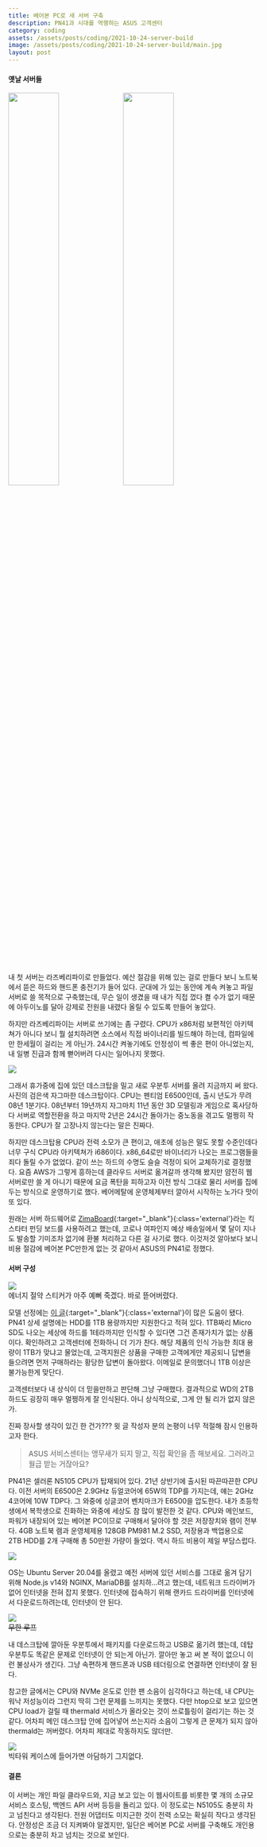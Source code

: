 ```yaml
---
title: 베어본 PC로 새 서버 구축
description: PN41과 시대를 역행하는 ASUS 고객센터
category: coding
assets: /assets/posts/coding/2021-10-24-server-build
image: /assets/posts/coding/2021-10-24-server-build/main.jpg
layout: post
---
```


#### 옛날 서버들
<div class='center'>
  <img src='{{ page.assets }}/1.jpg' style='width: 45%'>
  <img src='{{ page.assets }}/2.jpg' style='width: 45%'>
</div>

내 첫 서버는 라즈베리파이로 만들었다. 예산 절감을 위해 있는 걸로 만들다 보니 노트북에서 뜯은 하드와 핸드폰 충전기가 들어 있다. 군대에 가 있는 동안에 계속 켜놓고 파일 서버로 쓸 목적으로 구축했는데, 무슨 일이 생겼을 때 내가 직접 껐다 켤 수가 없기 때문에 아두이노를 달아 강제로 전원을 내렸다 올릴 수 있도록 만들어 놓았다.

하지만 라즈베리파이는 서버로 쓰기에는 좀 구렸다. CPU가 x86처럼 보편적인 아키텍쳐가 아니다 보니 뭘 설치하려면 소스에서 직접 바이너리를 빌드해야 하는데, 컴파일에만 한세월이 걸리는 게 아닌가. 24시간 켜놓기에도 안정성이 썩 좋은 편이 아니었는지, 내 일병 진급과 함께 뻗어버려 다시는 일어나지 못했다.  

<div class='center'><img src='{{ page.assets }}/3.jpg'></div>

그래서 휴가중에 집에 있던 데스크탑을 밀고 새로 우분투 서버를 올려 지금까지 써 왔다. 사진의 검은색 자그마한 데스크탑이다. CPU는 펜티엄 E6500인데, 출시 년도가 무려 08년 1분기다. 08년부터 19년까지 자그마치 11년 동안 3D 모델링과 게임으로 혹사당하다 서버로 역할전환을 하고 마지막 2년은 24시간 돌아가는 중노동을 겪고도 멀쩡히 작동한다. CPU가 잘 고장나지 않는다는 말은 진짜다.

하지만 데스크탑용 CPU라 전력 소모가 큰 편이고, 애초에 성능은 말도 못할 수준인데다 너무 구식 CPU라 아키텍쳐가 i686이다. x86_64로만 바이너리가 나오는 프로그램들을 죄다 돌릴 수가 없었다. 같이 쓰는 하드의 수명도 슬슬 걱정이 되어 교체하기로 결정했다. 요즘 AWS가 그렇게 흥하는데 클라우드 서버로 옮겨갈까 생각해 봤지만 얌전히 웹 서버로만 쓸 게 아니기 때문에 요금 폭탄을 피하고자 이전 방식 그대로 물리 서버를 집에 두는 방식으로 운영하기로 했다. 베어메탈에 운영체제부터 깔아서 시작하는 노가다 맛이 또 있다.

원래는 서버 하드웨어로 [ZimaBoard](https://www.kickstarter.com/projects/icewhaletech/zimaboard-single-board-server-for-creators){:target="_blank"}{:class='external'}라는 킥스타터 펀딩 보드를 사용하려고 했는데, 코로나 여파인지 예상 배송일에서 몇 달이 지나도 발송할 기미조차 없기에 환불 처리하고 다른 걸 사기로 했다. 이것저것 알아보다 보니 비용 절감에 베어본 PC만한게 없는 것 같아서 ASUS의 PN41로 정했다.

#### 서버 구성

<div class='center'>
<img src='{{ page.assets }}/main.jpg'>
<br>
<span style='font-size: 0.9rem'>
에너지 절약 스티커가 아주 예뻐 죽겠다. 바로 뜯어버렸다.
</span>
</div>

모델 선정에는 [이 글](https://coolenjoy.net/bbs/27/2987479){:target="_blank"}{:class='external'}이 많은 도움이 됐다. PN41 상세 설명에는 HDD를 1TB 용량까지만 지원한다고 적혀 있다. 1TB짜리 Micro SD도 나오는 세상에 하드를 1테라까지만 인식할 수 있다면 그건 존재가치가 없는 상품이다. 확인하려고 고객센터에 전화하니 더 기가 찬다. 해당 제품의 인식 가능한 최대 용량이 1TB가 맞냐고 물었는데, 고객지원은 상품을 구매한 고객에게만 제공되니 답변을 들으려면 먼저 구매하라는 황당한 답변이 돌아왔다. 이메일로 문의했더니 1TB 이상은 불가능한게 맞단다.

고객센터보다 내 상식이 더 믿을만하고 판단해 그냥 구매했다. 결과적으로 WD의 2TB 하드도 굉장히 매우 멀쩡하게 잘 인식된다. 아니 상식적으로, 그게 안 될 리가 없지 않은가.

진짜 장사할 생각이 있긴 한 건가??? 윗 글 작성자 분의 논평이 너무 적절해 잠시 인용하고자 한다.

<blockquote style='font-size: 0.9rem'>
ASUS 서비스센터는 앵무새가 되지 말고, 직접 확인을 좀 해보세요. 그러라고 월급 받는 거잖아요?
</blockquote>

PN41은 셀러론 N5105 CPU가 탑재되어 있다. 21년 상반기에 출시된 따끈따끈한 CPU다. 이전 서버의 E6500은 2.9GHz 듀얼코어에 65W의 TDP를 가지는데, 얘는 2GHz 4코어에 10W TDP다. 그 와중에 싱글코어 벤치마크가 E6500을 압도한다. 내가 초등학생에서 복학생으로 진화하는 와중에 세상도 참 많이 발전한 것 같다. CPU와 메인보드, 파워가 내장되어 있는 베어본 PC이므로 구매해서 달아야 할 것은 저장장치와 램이 전부다. 4GB 노트북 램과 운영체제용 128GB PM981 M.2 SSD, 저장용과 백업용으로 2TB HDD를 2개 구매해 총 50만원 가량이 들었다. 역시 하드 비용이 제일 부담스럽다.

<div class='center'><img src='{{ page.assets }}/5.jpg'></div>

OS는 Ubuntu Server 20.04를 올렸고 예전 서버에 있던 서비스를 그대로 옮겨 담기 위해 Node.js v14와 NGINX, MariaDB를 설치하...려고 했는데, 네트워크 드라이버가 없어 인터넷을 전혀 잡지 못했다. 인터넷에 접속하기 위해 랜카드 드라이버를 인터넷에서 다운로드하려는데, 인터넷이 안 된다.

<div class='center'><img src='{{ page.assets }}/4.png'>
<br>
<span style='font-size: 0.9rem'>
<del>무한 루프</del>
</span>
</div>

내 데스크탑에 깔아둔 우분투에서 패키지를 다운로드하고 USB로 옮기려 했는데, 데탑 우분투도 똑같은 문제로 인터넷이 안 되는게 아닌가. 깔아만 놓고 써 본 적이 없으니 이런 불상사가 생긴다. 그냥 속편하게 핸드폰과 USB 테더링으로 연결하면 인터넷이 잘 된다.

참고한 글에서는 CPU와 NVMe 온도로 인한 팬 소음이 심각하다고 하는데, 내 CPU는 워낙 저성능이라 그런지 딱히 그런 문제를 느끼지는 못했다. 다만 htop으로 보고 있으면 CPU load가 걸릴 때 thermald 서비스가 올라오는 것이 쓰로틀링이 걸리기는 하는 것 같다. 어차피 메인 데스크탑 안에 집어넣어 쓰는지라 소음이 그렇게 큰 문제가 되지 않아 thermald는 꺼버렸다. 어차피 제대로 작동하지도 않더만.

<div class='center'>
<img src='{{ page.assets }}/6.jpg'>
<br>
<span style='font-size: 0.9rem'>
빅타워 케이스에 들어가면 아담하기 그지없다.
</span>
</div>

#### 결론
이 서버는 개인 파일 클라우드와, 지금 보고 있는 이 웹사이트를 비롯한 몇 개의 소규모 서비스 호스팅, 백엔드 API 서버 등등을 돌리고 있다. 이 정도로는 N5105도 충분히 차고 넘친다고 생각된다. 전원 어댑터도 미지근한 것이 전력 소모는 확실히 작다고 생각된다. 안정성은 조금 더 지켜봐야 알겠지만, 일단은 베어본 PC로 서버를 구축해도 개인용으로는 충분히 차고 넘치는 것으로 보인다.

